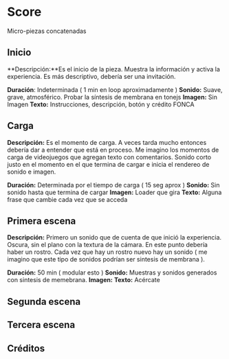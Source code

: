 
# Score

Micro-piezas concatenadas	

## Inicio

**Descripción:**Es el inicio de la pieza. Muestra la información y activa la experiencia. Es más descriptivo, debería ser una invitación. 

**Duración**: Indeterminada ( 1 min en loop aproximadamente )
**Sonido:** Suave, grave, atmosférico. Probar la síntesis de membrana en tonejs 
**Imagen:** Sin Imagen
**Texto:** Instrucciones, descripción, botón y crédito FONCA 

## Carga

**Descripción:** Es el momento de carga. A veces tarda mucho entonces debería dar a entender que está en proceso. Me imagino los momentos de carga de videojuegos que agregan texto con comentarios. Sonido corto justo en el momento en el que termina de cargar e inicia el rendereo de sonido e imagen. 

**Duración:** Determinada por el tiempo de carga ( 15 seg aprox )
**Sonido:** Sin sonido hasta que termina de cargar
**Imagen:** Loader que gira
**Texto:** Alguna frase que cambie cada vez que se acceda 

## Primera escena

**Descripción:** Primero un sonido que de cuenta de que inició la experiencia. Oscura, sin el plano con la textura de la cámara. En este punto debería haber un rostro. Cada vez que hay un rostro nuevo hay un sonido ( me imagino que este tipo de sonidos podrían ser sintesis de membrana ). 

**Duración:** 50 min ( modular esto )
**Sonido:** Muestras y sonidos generados con sintesis de memebrana.
**Imagen:**
**Texto:** Acércate 

## Segunda escena 

## Tercera escena 

## Créditos 